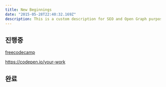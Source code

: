 ```yaml
---
title: New Beginnings
date: "2015-05-28T22:40:32.169Z"
description: This is a custom description for SEO and Open Graph purposes, rather than the default generated excerpt. Simply add a description field to the frontmatter.
---
```



## 진행중

[freecodecamp](https://www.freecodecamp.org/learn/)

https://codepen.io/your-work

## 완료

